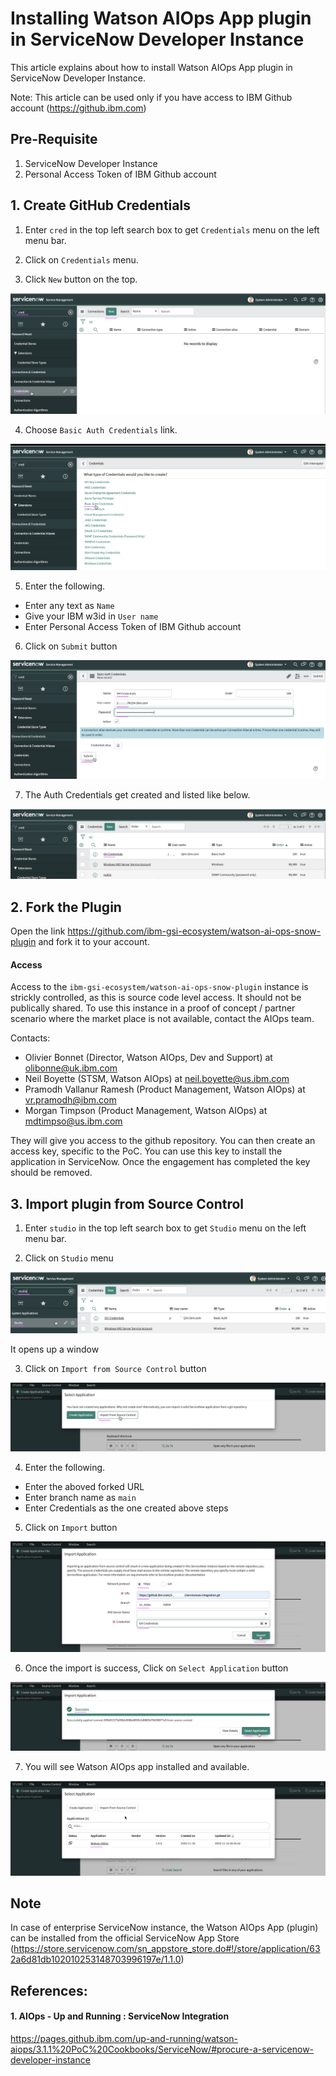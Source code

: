 # Installing Watson AIOps App plugin in ServiceNow Developer Instance

This article explains about how to install Watson AIOps App plugin in ServiceNow Developer Instance.

Note: This article can be used only if you have access to IBM Github account (https://github.ibm.com)

## Pre-Requisite

1. ServiceNow Developer Instance
2. Personal Access Token of IBM Github account 


## 1. Create GitHub Credentials

1. Enter `cred` in the top left search box to get `Credentials` menu on the left menu bar.

2. Click on `Credentials` menu.

3. Click `New` button on the top.

<img src="images/image-00001.png">

4. Choose `Basic Auth Credentials` link.

<img src="images/image-00002.png">

5. Enter  the following.

 - Enter any text as `Name`
 - Give your IBM w3id in `User name`
 - Enter Personal Access Token of IBM Github account
 
6. Click on `Submit` button
 
<img src="images/image-00003.png">

7. The Auth Credentials get created and listed like below.

<img src="images/image-00004.png">


## 2. Fork the Plugin

Open the link https://github.com/ibm-gsi-ecosystem/watson-ai-ops-snow-plugin and fork it to your account. 

#### Access

Access to the `ibm-gsi-ecosystem/watson-ai-ops-snow-plugin` instance is strickly controlled, as this is source code level access. It should not be publically shared. To use this instance in a proof of concept / partner scenario where the market place is not available, contact the AIOps team.

Contacts:
- Olivier Bonnet (Director, Watson AIOps, Dev and Support) at olibonne@uk.ibm.com
- Neil Boyette (STSM, Watson AIOps) at neil.boyette@us.ibm.com
- Pramodh Vallanur Ramesh (Product Management, Watson AIOps) at vr.pramodh@ibm.com
- Morgan Timpson (Product Management, Watson AIOps) at mdtimpso@us.ibm.com

They will give you access to the github repository. You can then create an access key, specific to the PoC. You can use this key to install the application in ServiceNow. Once the engagement has completed the key should be removed.

## 3. Import plugin from Source Control

1. Enter `studio` in the top left search box to get `Studio` menu on the left menu bar.

2. Click on `Studio` menu

<img src="images/image-00005.png">

It opens up a window 

3. Click on `Import from Source Control` button

<img src="images/image-00006.png">

4. Enter  the following.

 - Enter the aboved forked URL
 - Enter branch name as `main`
 - Enter Credentials as the one created above steps

5. Click on `Import` button

<img src="images/image-00007.png">

6. Once the import is success, Click on `Select Application` button

<img src="images/image-00008.png">

7. You will see Watson AIOps app installed and available.

<img src="images/image-00009.png">


## Note

In case of enterprise ServiceNow instance, the Watson AIOps App (plugin) can be installed from the official ServiceNow App Store (https://store.servicenow.com/sn_appstore_store.do#!/store/application/632a6d81db102010253148703996197e/1.1.0)


## References: 

#### 1. AIOps - Up and Running : ServiceNow Integration

https://pages.github.ibm.com/up-and-running/watson-aiops/3.1.1%20PoC%20Cookbooks/ServiceNow/#procure-a-servicenow-developer-instance

